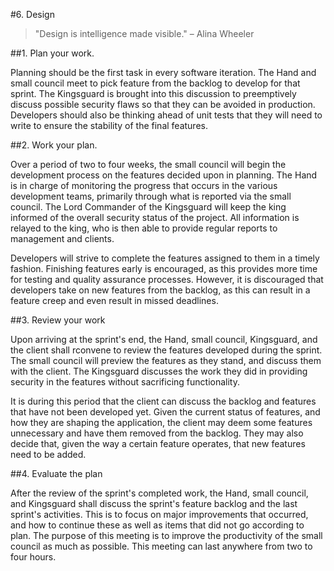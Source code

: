 #6. Design
>"Design is intelligence made visible." – Alina Wheeler

##1. Plan your work.

Planning should be the first task in every software iteration. The Hand and small council meet to pick feature from the backlog to develop for that sprint. The Kingsguard is brought into this discussion to preemptively discuss possible security flaws so that they can be avoided in production. Developers should also be thinking ahead of unit tests that they will need to write to ensure the stability of the final features.

##2. Work your plan.

Over a period of two to four weeks, the small council will begin the development process on the features decided upon in planning. The Hand is in charge of monitoring the progress that occurs in the various development teams, primarily through what is reported via the small council. The Lord Commander of the Kingsguard will keep the king informed of the overall security status of the project. All information is relayed to the king, who is then able to provide regular reports to management and clients.

Developers will strive to complete the features assigned to them in a timely fashion. Finishing features early is encouraged, as this provides more time for testing and quality assurance processes. However, it is discouraged that developers take on new features from the backlog, as this can result in a feature creep and even result in missed deadlines.

##3. Review your work

Upon arriving at the sprint's end, the Hand, small council, Kingsguard, and the client shall rconvene to review the features developed during the sprint. The small council will preview the features as they stand, and discuss them with the client. The Kingsguard discusses the work they did in providing security in the features without sacrificing functionality.

It is during this period that the client can discuss the backlog and features that have not been developed yet. Given the current status of features, and how they are shaping the application, the client may deem some features unnecessary and have them removed from the backlog. They may also decide that, given the way a certain feature operates, that new features need to be added.

##4. Evaluate the plan

After the review of the sprint's completed work, the Hand, small council, and Kingsguard shall discuss the sprint's feature backlog and the last sprint's activities. This is to focus on major improvements that occurred, and how to continue these as well as items that did not go according to plan. The purpose of this meeting is to improve the productivity of the small council as much as possible. This meeting can last anywhere from two to four hours.